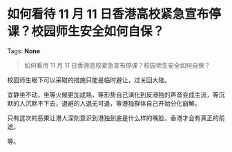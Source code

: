 # 如何看待 11 月 11 日香港高校紧急宣布停课？校园师生安全如何自保？

Tags: **None**

> 如何看待 11 月 11 日香港高校紧急宣布停课？校园师生安全如何自保？

校园师生眼下可以采取的措施只能是临时避让，过关回大陆。

宜静坐不动，坐等火候更加成熟，等形势自己演化到反港独的声音变成主流，等沉默的人沉默不下去，退避的人退无可退，等港独群体自己开始分化崩解。

只有这次的恶果让港人深刻意识到港独到底是什么样的嘴脸，香港才会有真正的前途。

等。



